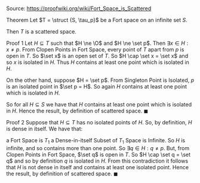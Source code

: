 # 

Source: https://proofwiki.org/wiki/Fort_Space_is_Scattered

Theorem
Let $T = \struct {S, \tau_p}$ be a Fort space on an infinite set $S$.

Then $T$ is a scattered space.


Proof 1
Let $H \subseteq T$ such that $H \ne \O$ and $H \ne \set p$.
Then $\exists x \in H: x \ne p$.
From Clopen Points in Fort Space, every point of $T$ apart from $p$ is open in $T$.
So $\set x$ is an open set of $T$.
So $H \cap \set x = \set x$ and so $x$ is isolated in $H$.
Thus $H$ contains at least one point which is isolated in $H$.

On the other hand, suppose $H = \set p$.
From Singleton Point is Isolated, $p$ is an isolated point in $\set p = H$.
So again $H$ contains at least one point which is isolated in $H$.

So for all $H \subseteq S$ we have that $H$ contains at least one point which is isolated in $H$.
Hence the result, by definition of scattered space.
$\blacksquare$


Proof 2
Suppose that $H \subseteq T$ has no isolated points of $H$.
So, by definition, $H$ is dense in itself.
We have that:

a Fort Space is $T_1$
a Dense-in-itself Subset of $T_1$ Space is Infinite.
So $H$ is infinite, and so contains more than one point.
So $\exists q \in H: q \ne p$.
But, from Clopen Points in Fort Space, $\set q$ is open in $T$.
So $H \cap \set q = \set q$ and so by definition $q$ is isolated in $H$.
From this contradiction it follows that $H$ is not dense in itself and contains at least one isolated point.
Hence the result, by definition of scattered space.
$\blacksquare$





